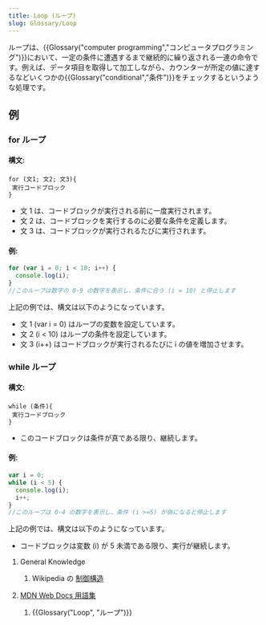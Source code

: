 ```yaml
---
title: Loop (ループ)
slug: Glossary/Loop
---
```


ループは、{{Glossary("computer programming","コンピュータプログラミング")}}において、一定の条件に遭遇するまで継続的に繰り返される一連の命令です。例えば、データ項目を取得して加工しながら、カウンターが所定の値に達するなどいくつかの{{Glossary("conditional","条件")}}をチェックするというような処理です。

## 例

### for ループ

#### 構文:

```
for (文1; 文2; 文3){
 実行コードブロック
}
```

- 文 1 は、コードブロックが実行される前に一度実行されます。
- 文 2 は、コードブロックを実行するのに必要な条件を定義します。
- 文 3 は、コードブロックが実行されるたびに実行されます。

#### 例:

```js
for (var i = 0; i < 10; i++) {
  console.log(i);
}
//このループは数字の 0-9 の数字を表示し、条件に合う (i = 10) と停止します
```

上記の例では、構文は以下のようになっています。

- 文 1 (var i = 0) はループの変数を設定しています。
- 文 2 (i < 10) はループの条件を設定しています。
- 文 3 (i++) はコードブロックが実行されるたびに i の値を増加させます。

### while ループ

#### 構文:

```
while (条件){
 実行コードブロック
}
```

- このコードブロックは条件が真である限り、継続します。

#### 例:

```js
var i = 0;
while (i < 5) {
  console.log(i);
  i++;
}
//このループは 0-4 の数字を表示し、条件 (i >=5) が偽になると停止します
```

上記の例では、構文は以下のようになっています。

- コードブロックは変数 (i) が 5 未満である限り、実行が継続します。

1. General Knowledge

   1. Wikipedia の [制御構造](https://ja.wikipedia.org/wiki/制御構造#ループ)

2. [MDN Web Docs 用語集](/ja/docs/Glossary)

   1. {{Glossary("Loop", "ループ")}}
